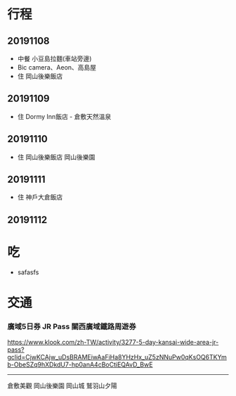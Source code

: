 # 行程
## 20191108
* 中餐 小豆島拉麵(車站旁邊)
* Bic camera、Aeon、高島屋
* 住 岡山後樂飯店
## 20191109
* 住 Dormy Inn飯店 - 倉敷天然溫泉
## 20191110
* 住 岡山後樂飯店
岡山後樂園
## 20191111
* 住 神戶大倉飯店
## 20191112


# 吃
* safasfs

# 交通

### 廣域5日券 JR Pass 關西廣域鐵路周遊券
https://www.klook.com/zh-TW/activity/3277-5-day-kansai-wide-area-jr-pass?gclid=CjwKCAjw_uDsBRAMEiwAaFiHa8YHzHx_uZ5zNNuPw0qKsOQ6TKYmb-ObeSZq9hXDkdU7-hp0anA4cBoCtiEQAvD_BwE

---
倉敷美觀
岡山後樂園
岡山城
鷲羽山夕陽
